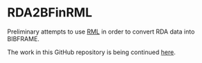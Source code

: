 # RDA2BFinRML

Preliminary attempts to use [RML](https://rml.io/) in order to convert RDA data into BIBFRAME.

The work in this GitHub repository is being continued [here](https://github.com/uwlib-cams/rml).
